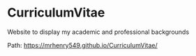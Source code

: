 # CurriculumVitae
Website to display my academic and professional backgrounds

Path: https://mrhenry549.github.io/CurriculumVitae/
